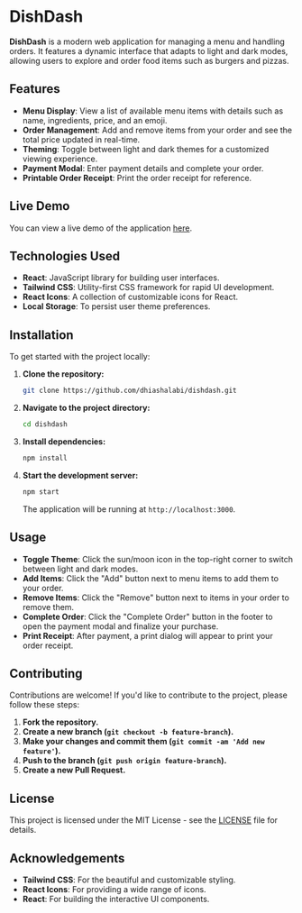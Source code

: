 # DishDash

**DishDash** is a modern web application for managing a menu and handling orders. It features a dynamic interface that adapts to light and dark modes, allowing users to explore and order food items such as burgers and pizzas.

## Features

- **Menu Display**: View a list of available menu items with details such as name, ingredients, price, and an emoji.
- **Order Management**: Add and remove items from your order and see the total price updated in real-time.
- **Theming**: Toggle between light and dark themes for a customized viewing experience.
- **Payment Modal**: Enter payment details and complete your order.
- **Printable Order Receipt**: Print the order receipt for reference.

## Live Demo

You can view a live demo of the application [here](https://dishdash.dhiashalabi.info/).

## Technologies Used

- **React**: JavaScript library for building user interfaces.
- **Tailwind CSS**: Utility-first CSS framework for rapid UI development.
- **React Icons**: A collection of customizable icons for React.
- **Local Storage**: To persist user theme preferences.

## Installation

To get started with the project locally:

1. **Clone the repository:**

    ```bash
    git clone https://github.com/dhiashalabi/dishdash.git
    ```

2. **Navigate to the project directory:**

    ```bash
    cd dishdash
    ```

3. **Install dependencies:**

    ```bash
    npm install
    ```

4. **Start the development server:**

    ```bash
    npm start
    ```

   The application will be running at `http://localhost:3000`.

## Usage

- **Toggle Theme**: Click the sun/moon icon in the top-right corner to switch between light and dark modes.
- **Add Items**: Click the "Add" button next to menu items to add them to your order.
- **Remove Items**: Click the "Remove" button next to items in your order to remove them.
- **Complete Order**: Click the "Complete Order" button in the footer to open the payment modal and finalize your purchase.
- **Print Receipt**: After payment, a print dialog will appear to print your order receipt.

## Contributing

Contributions are welcome! If you'd like to contribute to the project, please follow these steps:

1. **Fork the repository.**
2. **Create a new branch (`git checkout -b feature-branch`).**
3. **Make your changes and commit them (`git commit -am 'Add new feature'`).**
4. **Push to the branch (`git push origin feature-branch`).**
5. **Create a new Pull Request.**

## License

This project is licensed under the MIT License - see the [LICENSE](LICENSE) file for details.

## Acknowledgements

- **Tailwind CSS**: For the beautiful and customizable styling.
- **React Icons**: For providing a wide range of icons.
- **React**: For building the interactive UI components.

